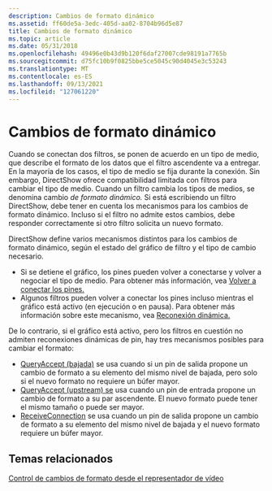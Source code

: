 ```yaml
---
description: Cambios de formato dinámico
ms.assetid: ff60de5a-3edc-405d-aa02-8704b96d5e87
title: Cambios de formato dinámico
ms.topic: article
ms.date: 05/31/2018
ms.openlocfilehash: 49496e0b43d9b120f6daf27007cde98191a7765b
ms.sourcegitcommit: d75fc10b9f0825bbe5ce5045c90d4045e3c53243
ms.translationtype: MT
ms.contentlocale: es-ES
ms.lasthandoff: 09/13/2021
ms.locfileid: "127061220"
---
```

# <a name="dynamic-format-changes"></a>Cambios de formato dinámico

Cuando se conectan dos filtros, se ponen de acuerdo en un tipo de medio, que describe el formato de los datos que el filtro ascendente va a entregar. En la mayoría de los casos, el tipo de medio se fija durante la conexión. Sin embargo, DirectShow ofrece compatibilidad limitada con filtros para cambiar el tipo de medio. Cuando un filtro cambia los tipos de medios, se denomina cambio *de formato dinámico.* Si está escribiendo un filtro DirectShow, debe tener en cuenta los mecanismos para los cambios de formato dinámico. Incluso si el filtro no admite estos cambios, debe responder correctamente si otro filtro solicita un nuevo formato.

DirectShow define varios mecanismos distintos para los cambios de formato dinámico, según el estado del gráfico de filtro y el tipo de cambio necesario.

-   Si se detiene el gráfico, los pines pueden volver a conectarse y volver a negociar el tipo de medio. Para obtener más información, vea [Volver a conectar los pines.](reconnecting-pins.md)
-   Algunos filtros pueden volver a conectar los pines incluso mientras el gráfico está activo (en ejecución o en pausa). Para obtener más información sobre este mecanismo, vea [Reconexión dinámica.](dynamic-reconnection.md)

De lo contrario, si el gráfico está activo, pero los filtros en cuestión no admiten reconexiones dinámicas de pin, hay tres mecanismos posibles para cambiar el formato:

-   [QueryAccept (bajada)](queryaccept--downstream.md) se usa cuando si un pin de salida propone un cambio de formato a su elemento del mismo nivel de bajada, pero solo si el nuevo formato no requiere un búfer mayor.
-   [QueryAccept (upstream) se](queryaccept--upstream.md) usa cuando un pin de entrada propone un cambio de formato a su par ascendente. El nuevo formato puede tener el mismo tamaño o puede ser mayor.
-   [ReceiveConnection](receiveconnection.md) se usa cuando un pin de salida propone un cambio de formato a su elemento del mismo nivel de bajada y el nuevo formato requiere un búfer mayor.

## <a name="related-topics"></a>Temas relacionados

<dl> <dt>

[Control de cambios de formato desde el representador de vídeo](handling-format-changes-from-the-video-renderer.md)
</dt> </dl>

 

 



